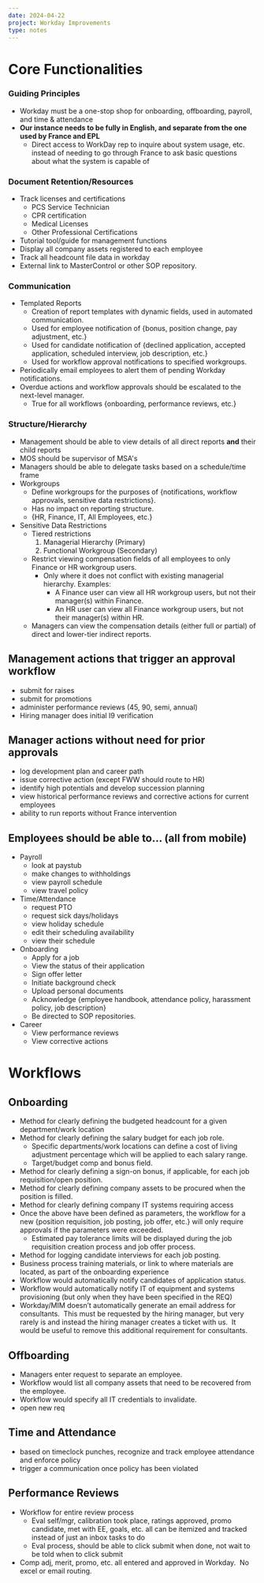 ```yaml
---
date: 2024-04-22
project: Workday Improvements
type: notes
---
```

# Core Functionalities
### Guiding Principles
- Workday must be a one-stop shop for onboarding, offboarding, payroll, and time & attendance
- **Our instance needs to be fully in English, and separate from the one used by France and EPL**
	- Direct access to WorkDay rep to inquire about system usage, etc. instead of needing to go through France to ask basic questions about what the system is capable of

### Document Retention/Resources
- Track licenses and certifications
	- PCS Service Technician
	- CPR certification 
	- Medical Licenses
	- Other Professional Certifications
- Tutorial tool/guide for management functions
- Display all company assets registered to each employee
- Track all headcount file data in workday
- External link to MasterControl or other SOP repository.

### Communication
- Templated Reports
	- Creation of report templates with dynamic fields, used in automated communication.
	- Used for employee notification of {bonus, position change, pay adjustment, etc.}
	- Used for candidate notification of {declined application, accepted application, scheduled interview, job description, etc.}
	- Used for workflow approval notifications to specified workgroups.
- Periodically email employees to alert them of pending Workday notifications.
- Overdue actions and workflow approvals should be escalated to the next-level manager.
	- True for all workflows {onboarding, performance reviews, etc.}

### Structure/Hierarchy
- Management should be able to view details of all direct reports **and** their child reports
- MOS should be supervisor of MSA's
- Managers should be able to delegate tasks based on a schedule/time frame
- Workgroups
	- Define workgroups for the purposes of {notifications, workflow approvals, sensitive data restrictions}.
	- Has no impact on reporting structure.
	- {HR, Finance, IT, All Employees, etc.}
- Sensitive Data Restrictions
	- Tiered restrictions
		1. Managerial Hierarchy (Primary)
		2. Functional Workgroup (Secondary)
	- Restrict viewing compensation fields of all employees to only Finance or HR workgroup users. 
		- Only where it does not conflict with existing managerial hierarchy. Examples:
			- A Finance user can view all HR workgroup users, but not their manager(s) within Finance.
			- An HR user can view all Finance workgroup users, but not their manager(s) within HR.
	- Managers can view the compensation details (either full or partial) of direct and lower-tier indirect reports.

## Management actions that trigger an approval workflow
- submit for raises
- submit for promotions
- administer performance reviews (45, 90, semi, annual)
- Hiring manager does initial I9 verification

## Manager actions without need for prior approvals
- log development plan and career path
- issue corrective action (except FWW should route to HR)
- identify high potentials and develop succession planning
- view historical performance reviews and corrective actions for current employees
- ability to run reports without France intervention

## Employees should be able to... (all from mobile)
- Payroll
	- look at paystub
	- make changes to withholdings
	- view payroll schedule
	- view travel policy
- Time/Attendance
	- request PTO
	- request sick days/holidays
	- view holiday schedule
	- edit their scheduling availability
	- view their schedule
- Onboarding
	- Apply for a job
	- View the status of their application
	- Sign offer letter
	- Initiate background check
	- Upload personal documents
	- Acknowledge {employee handbook, attendance policy, harassment policy, job description}
	- Be directed to SOP repositories.
- Career
	- View performance reviews 
	- View corrective actions


# Workflows

## Onboarding
- Method for clearly defining the budgeted headcount for a given department/work location
- Method for clearly defining the salary budget for each job role. 
	- Specific departments/work locations can define a cost of living adjustment percentage which will be applied to each salary range.
	- Target/budget comp and bonus field.
- Method for clearly defining a sign-on bonus, if applicable, for each job requisition/open position.
- Method for clearly defining company assets to be procured when the position is filled.
- Method for clearly defining company IT systems requiring access
- Once the above have been defined as parameters, the workflow for a new {position requisition, job posting, job offer, etc.} will only require approvals if the parameters were exceeded. 
	- Estimated pay tolerance limits will be displayed during the job requisition creation process and job offer process.
- Method for logging candidate interviews for each job posting.
- Business process training materials, or link to where materials are located, as part of the onboarding experience
- Workflow would automatically notify candidates of application status.
- Workflow would automatically notify IT of equipment and systems provisioning (but only when they have been specified in the REQ)
- Workday/MIM doesn’t automatically generate an email address for consultants.  This must be requested by the hiring manager, but very rarely is and instead the hiring manager creates a ticket with us.  It would be useful to remove this additional requirement for consultants.

## Offboarding
- Managers enter request to separate an employee.
- Workflow would list all company assets that need to be recovered from the employee.
- Workflow would specify all IT credentials to invalidate.
- open new req
  
## Time and Attendance
- based on timeclock punches, recognize and track employee attendance and enforce policy
- trigger a communication once policy has been violated

## Performance Reviews
- Workflow for entire review process 
	- Eval self/mgr, calibration took place, ratings approved, promo candidate, met with EE, goals, etc. all can be itemized and tracked instead of just an inbox tasks to do
	- Eval process, should be able to click submit when done, not wait to be told when to click submit
- Comp adj, merit, promo, etc. all entered and approved in Workday.  No excel or email routing.
